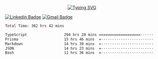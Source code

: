 <p align="center">
<a href="https://git.io/typing-svg"><img src="https://readme-typing-svg.demolab.com?font=Fira+Code&size=23&pause=1000&color=9933F7&center=true&random=false&width=435&lines=%40Jonasssneto" alt="Typing SVG" /></a></p>

[![Linkedin Badge](https://img.shields.io/badge/-Jonas%20Neto-9933F7?style=flat-square&logo=Linkedin&logoColor=white&link=https://www.linkedin.com/in/jonas-nogueira-neto/)](https://www.linkedin.com/in/jonas-nogueira-neto/)
[![Gmail Badge](https://img.shields.io/badge/-nogueiraneto.jonas@gmail.com-9933F7?style=flat-square&logo=Gmail&logoColor=white&link=mailto:diego.schell.f@gmail.com)](mailto:diego.schell.f@gmail.com)

<!--START_SECTION:waka-->

```txt
Total Time: 382 hrs 42 mins

TypeScript                 294 hrs 28 mins ===================······   76.05 %
Prisma                     15 hrs 46 mins  =························   04.07 %
Markdown                   14 hrs 39 mins  =························   03.79 %
JSON                       14 hrs 23 mins  =························   03.72 %
Bash                       11 hrs 36 mins  =························   03.00 %
```

<!--END_SECTION:waka-->
###
